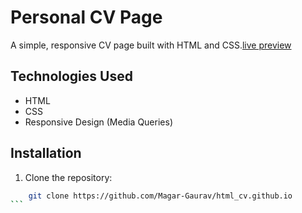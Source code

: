 # Personal CV Page

A simple, responsive CV page built with HTML and CSS.[live preview](https://magar-gaurav.github.io/html_cv.github.io)
## Technologies Used
- HTML
- CSS
- Responsive Design (Media Queries)

## Installation
1. Clone the repository:
```bash
    git clone https://github.com/Magar-Gaurav/html_cv.github.io
```  

